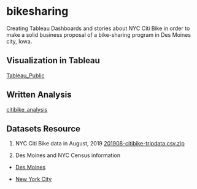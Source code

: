 # bikesharing

Creating Tableau Dashboards and stories about NYC Citi Bike in order to make a solid business proposal of a bike-sharing program in Des Moines city, Iowa.

## Visualization in Tableau

[Tableau_Public](https://public.tableau.com/profile/andres.p.rivas#!/)

## Written Analysis

[citibike_analysis](/citibike_analysis.md)

## Datasets Resource

1. NYC Citi Bike data in August, 2019
[201908-citibike-tripdata.csv.zip](https://www.citibikenyc.com/system-data)

2. Des Moines and NYC Census information

- [Des Moines](https://www.census.gov/quickfacts/desmoinescityiowa)

- [New York City](https://www.census.gov/quickfacts/newyorkcitynewyork)
